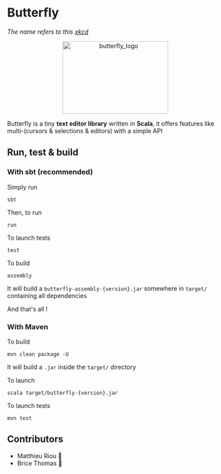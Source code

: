 # Butterfly

*The name refers to this [xkcd](http://xkcd.com/378/)*

<p align="center">
  <img
    alt="butterfly_logo"
    height="169"
    width="246"
    src="https://cloud.githubusercontent.com/assets/1422403/5165970/82a59476-73eb-11e4-802b-9c063f1818f0.png"
  />
</p>

Butterfly is a tiny **text editor library** written in **Scala**, it offers features like multi-(cursors & selections & editors) with a simple API

## Run, test & build

### With sbt (recommended)

Simply run

`sbt`

Then, to run

`run`

To launch tests

`test`

To build

`assembly`

It will build a `butterfly-assembly-{version}.jar` somewhere in `target/` containing all dependencies

And that's all !

### With Maven

To build

`mvn clean package -U`

It will build a `.jar` inside the `target/` directory

To launch

`scala target/butterfly-{version}.jar`

To launch tests

`mvn test`

## Contributors

- Matthieu Riou :bear:
- Brice Thomas :koala:
